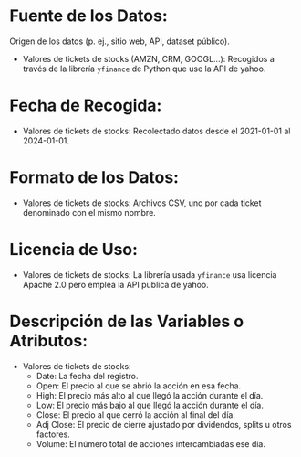 # Fuente de los Datos:
Origen de los datos (p. ej., sitio web, API, dataset público).
- Valores de tickets de stocks (AMZN, CRM, GOOGL...): Recogidos a través de la librería `yfinance` de Python que use la API de yahoo.
# Fecha de Recogida:
- Valores de tickets de stocks: Recolectado datos desde el 2021-01-01 al 2024-01-01.
# Formato de los Datos:
- Valores de tickets de stocks: Archivos CSV, uno por cada ticket denominado con el mismo nombre.
# Licencia de Uso:
- Valores de tickets de stocks: La librería usada `yfinance` usa licencia Apache 2.0 pero emplea la API publica de yahoo.
# Descripción de las Variables o Atributos:
- Valores de tickets de stocks:
    - Date: La fecha del registro.
    - Open: El precio al que se abrió la acción en esa fecha.
    - High: El precio más alto al que llegó la acción durante el día.
    - Low: El precio más bajo al que llegó la acción durante el día.
    - Close: El precio al que cerró la acción al final del día.
    - Adj Close: El precio de cierre ajustado por dividendos, splits u otros factores.
    - Volume: El número total de acciones intercambiadas ese día.